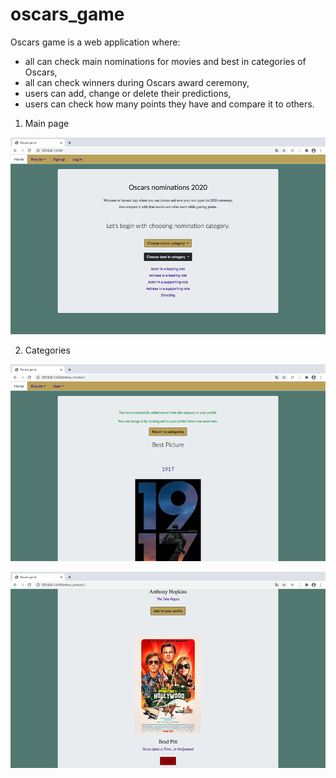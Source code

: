 # oscars_game

Oscars game is a web application where:
- all can check main nominations for movies and best in categories of Oscars,
- all can check winners during Oscars award ceremony,
- users can add, change or delete their predictions,
- users can check how many points they have and compare it to others.


1. Main page 

![](oscars_screens/home_page.png)


2. Categories

![](oscars_screens/category.png)


![](oscars_screens/category2.png)


